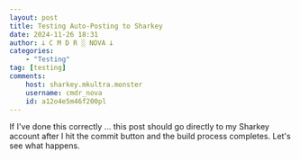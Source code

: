 ```yaml
---
layout: post
title: Testing Auto-Posting to Sharkey
date: 2024-11-26 18:31
author: 𐕣 C M D R ░ NOVA 𐕣
categories:
    - "Testing"
tag: [testing]
comments:
    host: sharkey.mkultra.monster
    username: cmdr_nova
    id: a12o4e5m46f200pl
---
```

If I've done this correctly ... this post should go directly to my Sharkey account after I hit the commit button and the build process completes. Let's see what happens.